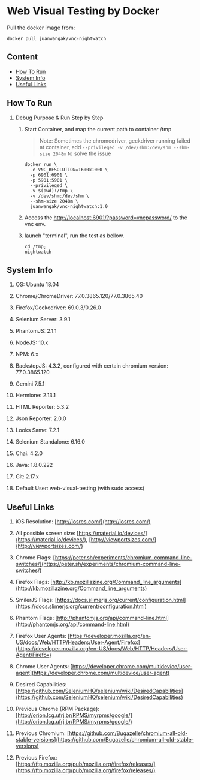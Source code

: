 # Web Visual Testing by Docker

Pull the docker image from: 

```
docker pull juanwangak/vnc-nightwatch
```

## Content
- [How To Run](#how-to-run)
- [System Info](#system-info)
- [Useful Links](#useful-links)

   
## How To Run

1. Debug Purpose & Run Step by Step
   
   1) Start Container, and map the current path to container /tmp
   
      > Note: Sometimes the chromedriver, geckdriver running failed at container, add `--privileged -v /dev/shm:/dev/shm --shm-size 2048m` to solve the issue
   
       ``` 
       docker run \          
         -e VNC_RESOLUTION=1600x1000 \
         -p 6901:6901 \
         -p 5901:5901 \
         --privileged \
         -v $(pwd):/tmp \
         -v /dev/shm:/dev/shm \
         --shm-size 2048m \
         juanwangak/vnc-nightwatch:1.0
       ```
   
   2) Access the [http://localhost:6901/?password=vncpassword/](http://localhost:6901/?password=vncpassword/) to the vnc env.
   
   3) launch "terminal", run the test as bellow.
   
       ``` 
       cd /tmp;
       nightwatch
       ```


## System Info

1. OS: Ubuntu 18.04

2. Chrome/ChromeDriver: 77.0.3865.120/77.0.3865.40

3. Firefox/Geckodriver: 69.0.3/0.26.0

4. Selenium Server: 3.9.1

5. PhantomJS: 2.1.1

6. NodeJS: 10.x

7. NPM: 6.x

8. BackstopJS: 4.3.2, configured with certain chromium version: 77.0.3865.120

9. Gemini 7.5.1

10. Hermione: 2.13.1

11. HTML Reporter: 5.3.2

12. Json Reporter: 2.0.0

13. Looks Same: 7.2.1

14. Selenium Standalone: 6.16.0

15. Chai: 4.2.0

16. Java: 1.8.0.222

17. Git: 2.17.x

18. Default User: web-visual-testing (with sudo access)


## Useful Links

1. iOS Resolution: [http://iosres.com/](http://iosres.com/)

2. All possible screen size: [https://material.io/devices/](https://material.io/devices/), [http://viewportsizes.com/](http://viewportsizes.com/)

3. Chrome Flags: [https://peter.sh/experiments/chromium-command-line-switches/](https://peter.sh/experiments/chromium-command-line-switches/)

4. Firefox Flags: [http://kb.mozillazine.org/Command_line_arguments](http://kb.mozillazine.org/Command_line_arguments)

5. SmilerJS Flags: [https://docs.slimerjs.org/current/configuration.html](https://docs.slimerjs.org/current/configuration.html)

6. Phantom Flags: [http://phantomjs.org/api/command-line.html](http://phantomjs.org/api/command-line.html)

7. Firefox User Agents: [https://developer.mozilla.org/en-US/docs/Web/HTTP/Headers/User-Agent/Firefox](https://developer.mozilla.org/en-US/docs/Web/HTTP/Headers/User-Agent/Firefox)

8. Chrome User Agents: [https://developer.chrome.com/multidevice/user-agent](https://developer.chrome.com/multidevice/user-agent)

9. Desired Capabilities: [https://github.com/SeleniumHQ/selenium/wiki/DesiredCapabilities](https://github.com/SeleniumHQ/selenium/wiki/DesiredCapabilities)

10. Previous Chrome (RPM Package): [http://orion.lcg.ufrj.br/RPMS/myrpms/google/](http://orion.lcg.ufrj.br/RPMS/myrpms/google/)

11. Previous Chromium: [https://github.com/Bugazelle/chromium-all-old-stable-versions](https://github.com/Bugazelle/chromium-all-old-stable-versions)

12. Previous Firefox: [https://ftp.mozilla.org/pub/mozilla.org/firefox/releases/](https://ftp.mozilla.org/pub/mozilla.org/firefox/releases/)
